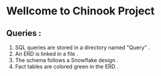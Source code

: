 # Wellcome to Chinook Project

## <b>Queries :</b>
1. SQL queries are stored in a directory named "Query" .
2. An ERD is linked in a file .
3. The schema follows a Snowflake design .
4. Fact tables are colored green in the ERD .   
